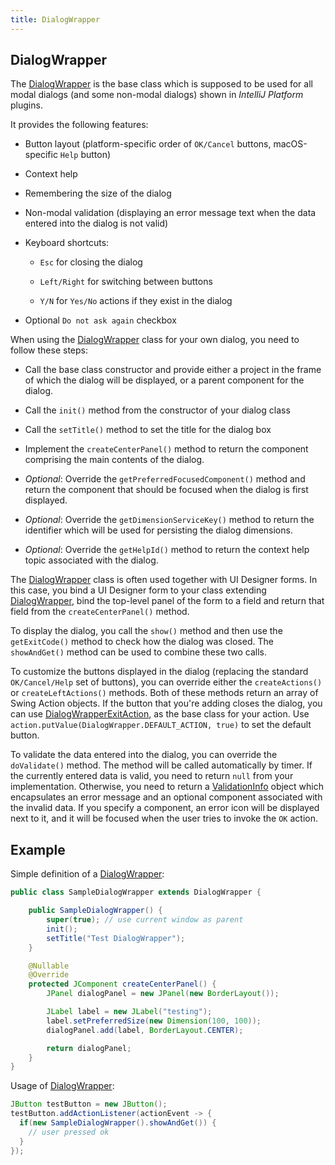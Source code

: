 ```yaml
---
title: DialogWrapper
---
```



## DialogWrapper

The
[DialogWrapper](upsource:///platform/platform-api/src/com/intellij/openapi/ui/DialogWrapper.java)
is the base class which is supposed to be used for all modal dialogs (and some non-modal dialogs) shown in *IntelliJ Platform* plugins.

It provides the following features:

*  Button layout (platform-specific order of `OK/Cancel` buttons, macOS-specific `Help` button)

*  Context help

*  Remembering the size of the dialog

*  Non-modal validation (displaying an error message text when the data entered into the dialog is not valid)

*  Keyboard shortcuts:

    *  `Esc` for closing the dialog

    *  `Left/Right` for switching between buttons

    *  `Y/N` for `Yes/No` actions if they exist in the dialog

*  Optional `Do not ask again` checkbox


When using the
[DialogWrapper](upsource:///platform/platform-api/src/com/intellij/openapi/ui/DialogWrapper.java)
class for your own dialog, you need to follow these steps:

*  Call the base class constructor and provide either a project in the frame of which the dialog will be displayed, or a parent component for the dialog.

*  Call the `init()` method from the constructor of your dialog class

*  Call the `setTitle()` method to set the title for the dialog box

*  Implement the `createCenterPanel()` method to return the component comprising the main contents of the dialog.

*  *Optional*: Override the `getPreferredFocusedComponent()` method and return the component that should be focused when the dialog is first displayed.

*  *Optional*: Override the `getDimensionServiceKey()` method to return the identifier which will be used for persisting the dialog dimensions.

*  *Optional*: Override the `getHelpId()` method to return the context help topic associated with the dialog.

The
[DialogWrapper](upsource:///platform/platform-api/src/com/intellij/openapi/ui/DialogWrapper.java)
class is often used together with UI Designer forms.
In this case, you bind a UI Designer form to your class extending
[DialogWrapper](upsource:///platform/platform-api/src/com/intellij/openapi/ui/DialogWrapper.java),
bind the top-level panel of the form to a field and return that field from the `createCenterPanel()` method.

To display the dialog, you call the `show()` method and then use the `getExitCode()` method to check how the dialog was closed. The `showAndGet()` method can be used to combine these two calls.

To customize the buttons displayed in the dialog (replacing the standard `OK/Cancel/Help` set of buttons), you can override either the `createActions()` or `createLeftActions()` methods.
Both of these methods return an array of Swing Action objects.
If the button that you're adding closes the dialog, you can use
[DialogWrapperExitAction](upsource:///platform/platform-api/src/com/intellij/openapi/ui/DialogWrapper.java),
as the base class for your action. 
Use `action.putValue(DialogWrapper.DEFAULT_ACTION, true)` to set the default button.

To validate the data entered into the dialog, you can override the `doValidate()` method.
The method will be called automatically by timer.
If the currently entered data is valid, you need to return `null` from your implementation.
Otherwise, you need to return a
[ValidationInfo](upsource:///platform/platform-api/src/com/intellij/openapi/ui/ValidationInfo.java)
object which encapsulates an error message and an optional component associated with the invalid data.
If you specify a component, an error icon will be displayed next to it, and it will be focused when the user tries to invoke the `OK` action.

## Example

Simple definition of a
[DialogWrapper](upsource:///platform/platform-api/src/com/intellij/openapi/ui/DialogWrapper.java):

```java
public class SampleDialogWrapper extends DialogWrapper {

    public SampleDialogWrapper() {
        super(true); // use current window as parent
        init();
        setTitle("Test DialogWrapper");
    }

    @Nullable
    @Override
    protected JComponent createCenterPanel() {
        JPanel dialogPanel = new JPanel(new BorderLayout());

        JLabel label = new JLabel("testing");
        label.setPreferredSize(new Dimension(100, 100));
        dialogPanel.add(label, BorderLayout.CENTER);

        return dialogPanel;
    }
}
```

Usage of 
[DialogWrapper](upsource:///platform/platform-api/src/com/intellij/openapi/ui/DialogWrapper.java):

```java
JButton testButton = new JButton();
testButton.addActionListener(actionEvent -> {
  if(new SampleDialogWrapper().showAndGet()) {
    // user pressed ok
  }
});
```
